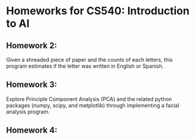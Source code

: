 # Homeworks for CS540: Introduction to AI

## Homework 2:
Given a shreaded piece of paper and the counts of each letters, this program estimates if the letter was written in English or Spanish. 

## Homework 3: 
Explore Principle Component Analysis (PCA) and the related python packages (numpy, scipy, and
matplotlib) through implementing a facial analysis program.

## Homework 4:


